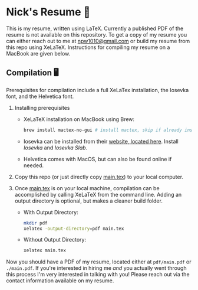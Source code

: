 # Nick's Resume 📔

This is my resume, written using LaTeX. Currently a published PDF of
the resume is not available on this repository. To get a copy of my resume
you can either reach out to me at [npw1010@gmail.com](mailto:npw1010@gmail.com)
or build my resume from this repo using XeLaTeX. Instructions for compiling my
resume on a MacBook are given below.

## Compilation 🖥️

Prerequisites for compilation include a full XeLaTex installation, the Iosevka
font, and the Helvetica font.

1. Installing prerequisites
    - XeLaTeX installation on MacBook using Brew:

        ```sh
        brew install mactex-no-gui # install mactex, skip if already installed
        ```

    - Iosevka can be installed from their [website, located here](https://typeof.net/Iosevka/). Install *Iosevka* and *Iosevka Slab*.

    - Helvetica comes with MacOS, but can also be found online if needed.

2. Copy this repo (or just directly copy [main.tex](./main.tex)) to your local computer.

3. Once [main.tex](./main.tex) is on your local machine, compilation can be
    accomplished by calling XeLaTeX from the command line. Adding
    an output directory is optional, but makes a cleaner build folder.

   - With Output Directory:
       ```sh
       mkdir pdf
       xelatex -output-directory=pdf main.tex
       ```

    - Without Output Directory:
        ```sh
        xelatex main.tex
        ```

Now you should have a PDF of my resume, located either at `pdf/main.pdf` or
`./main.pdf`. If you're interested in hiring me *and* you actually went through
this process I'm very interested in talking with you! Please reach out via the
contact information available on my resume.
